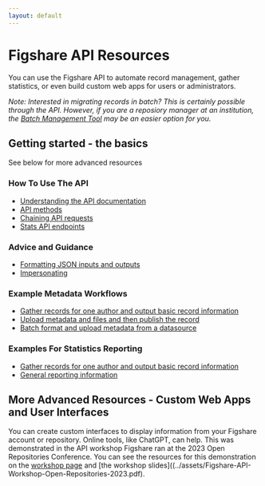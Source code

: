 ```yaml
---
layout: default
---
```


# Figshare API Resources

You can use the Figshare API to automate record management, gather statistics, or even build custom web apps for users or administrators. 

*Note: Interested in migrating records in batch? This is certainly possible through the API. However, if you are a reposiory manager at an institution, the <a href="https://help.figshare.com/article/administrative-batch-management" target="_blank">Batch Management Tool</a> may be an easier option for you.*

## Getting started - the basics
See below for more advanced resources

### How To Use The API

- [Understanding the API documentation](./resources/understanding-api-documentation.html)
- [API methods](./resources/api-methods.html)
- [Chaining API requests](./resources/chain-api-requests.html)
- [Stats API endpoints](./resources/statistics-endpoints.html)

### Advice and Guidance

- [Formatting JSON inputs and outputs](./resources/formatting.html)
- [Impersonating](./resources/impersonating.html)


### Example Metadata Workflows
- [Gather records for one author and output basic record information](./resources/author-report.html)
- [Upload metadata and files and then publish the record](./resources/create-upload-publish.html)
- [Batch format and upload metadata from a datasource](./resources/batch-upload-from-source.html)

### Examples For Statistics Reporting
  - [Gather records for one author and output basic record information](./resources/author-report.html)
 - [General reporting information](./resources/statistics-reporting.html)

## More Advanced Resources - Custom Web Apps and User Interfaces

You can create custom interfaces to display information from your Figshare account or repository. Online tools, like ChatGPT, can help. This was demonstrated in the API workshop Figshare ran at the 2023 Open Repositories Conference. You can see the resources for this demonstration on the [workshop page](../workshop/workshop-custom-app.html) and [the workshop slides]((../assets/Figshare-API-Workshop-Open-Repositories-2023.pdf).